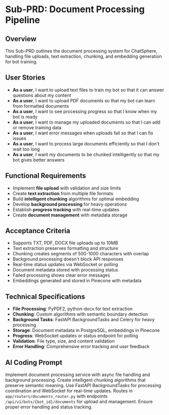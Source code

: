 # Sub-PRD: Document Processing Pipeline

## Overview
This Sub-PRD outlines the document processing system for ChatSphere, handling file uploads, text extraction, chunking, and embedding generation for bot training.

## User Stories
- **As a user**, I want to upload text files to train my bot so that it can answer questions about my content
- **As a user**, I want to upload PDF documents so that my bot can learn from formatted documents
- **As a user**, I want to see processing progress so that I know when my bot is ready
- **As a user**, I want to manage my uploaded documents so that I can add or remove training data
- **As a user**, I want error messages when uploads fail so that I can fix issues
- **As a user**, I want to process large documents efficiently so that I don't wait too long
- **As a user**, I want my documents to be chunked intelligently so that my bot gives better answers

## Functional Requirements
- Implement **file upload** with validation and size limits
- Create **text extraction** from multiple file formats
- Build **intelligent chunking** algorithms for optimal embedding
- Develop **background processing** for heavy operations
- Establish **progress tracking** with real-time updates
- Create **document management** with metadata storage

## Acceptance Criteria
- Supports TXT, PDF, DOCX file uploads up to 10MB
- Text extraction preserves formatting and structure
- Chunking creates segments of 500-1000 characters with overlap
- Background processing doesn't block API responses
- Real-time status updates via WebSocket or polling
- Document metadata stored with processing status
- Failed processing shows clear error messages
- Embeddings generated and stored in Pinecone with metadata

## Technical Specifications
- **File Processing**: PyPDF2, python-docx for text extraction
- **Chunking**: Custom algorithms with semantic boundary detection
- **Background Tasks**: FastAPI BackgroundTasks and Celery for heavy processing
- **Storage**: Document metadata in PostgreSQL, embeddings in Pinecone
- **Progress**: WebSocket updates or status endpoint for polling
- **Validation**: File type, size, and content validation
- **Error Handling**: Comprehensive error tracking and user feedback

## AI Coding Prompt
Implement document processing service with async file handling and background processing. Create intelligent chunking algorithms that preserve semantic meaning. Use FastAPI BackgroundTasks for processing coordination and WebSocket for real-time updates. Routes in `app/routers/documents_router.py` with endpoints `/api/v1/bots/{bot_id}/documents` for upload and management. Ensure proper error handling and status tracking.